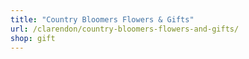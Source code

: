 ```yaml
---
title: "Country Bloomers Flowers & Gifts"
url: /clarendon/country-bloomers-flowers-and-gifts/
shop: gift
---
```

